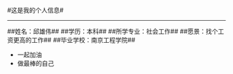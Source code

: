 #这是我的个人信息#
<hr>
##姓名：邱雄伟##
##学历：本科##
##所学专业：社会工作##
##愿景：找个工资更高的工作##
##毕业学校：南京工程学院##

- 一起加油
- 做最棒的自己
